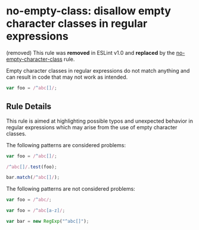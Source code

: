 # no-empty-class: disallow empty character classes in regular expressions

(removed) This rule was **removed** in ESLint v1.0 and **replaced** by the [no-empty-character-class](no-empty-character-class.md) rule.

Empty character classes in regular expressions do not match anything and can result in code that may not work as intended.

```js
var foo = /^abc[]/;
```

## Rule Details

This rule is aimed at highlighting possible typos and unexpected behavior in regular expressions which may arise from the use of empty character classes.

The following patterns are considered problems:

```js
var foo = /^abc[]/;

/^abc[]/.test(foo);

bar.match(/^abc[]/);
```

The following patterns are not considered problems:

```js
var foo = /^abc/;

var foo = /^abc[a-z]/;

var bar = new RegExp("^abc[]");
```
